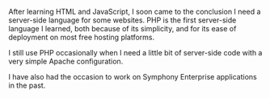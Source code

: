 After learning HTML and JavaScript, I soon came to the conclusion I need a server-side language for some websites. PHP is the first server-side language I learned, both because of its simplicity, and for its ease of deployment on most free hosting platforms.

I still use PHP occasionally when I need a little bit of server-side code with a very simple Apache configuration.

I have also had the occasion to work on Symphony Enterprise applications in the past.
